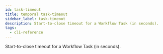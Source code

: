 ```yaml
---
id: task-timeout
title: temporal task-timeout
sidebar_label: task-timeout
description: Start-to-close timeout for a Workflow Task (in seconds).
tags:
  - cli-reference
---
```


Start-to-close timeout for a Workflow Task (in seconds).

